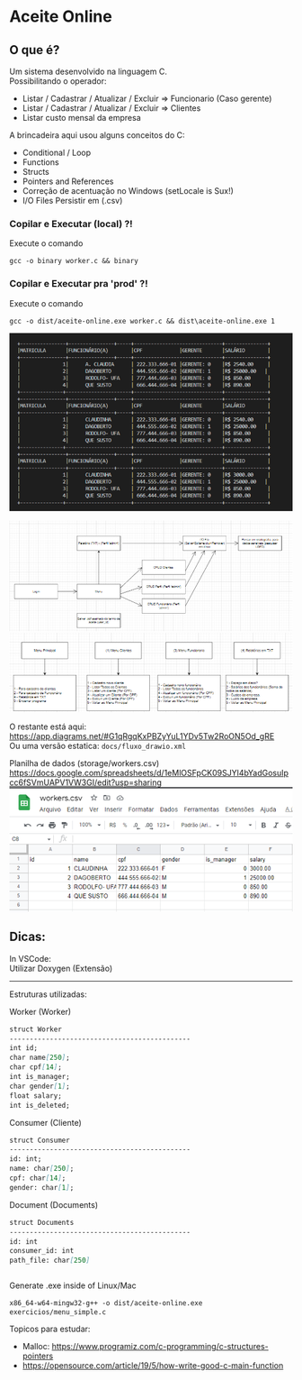 # Aceite Online
## O que é?
Um sistema desenvolvido na linguagem C.  
Possibilitando o operador:
- Listar / Cadastrar / Atualizar / Excluir => Funcionario (Caso gerente)
- Listar / Cadastrar / Atualizar / Excluir => Clientes
- Listar custo mensal da empresa


A brincadeira aqui usou alguns conceitos do C: 
- Conditional / Loop 
- Functions 
- Structs 
- Pointers and References
- Correção de acentuação no Windows (setLocale is Sux!)
- I/O Files Persistir em (.csv)  


### Copilar e Executar (local) ?!  
Execute o comando
```shell
gcc -o binary worker.c && binary
```

### Copilar e Executar pra 'prod' ?!
Execute o comando
```shell
gcc -o dist/aceite-online.exe worker.c && dist\aceite-online.exe 1
```

![Terminal](docs/out_worker.png)    


![Fluxograma](docs/fluxograma_fluxo.png)    
![Fluxograma](docs/fluxograma_menus.png)    


O restante está aqui:  
https://app.diagrams.net/#G1qRgqKxPBZyYuL1YDv5Tw2RoON5Od_gRE   
Ou uma versão estatica: `docs/fluxo_drawio.xml`  


Planilha de dados (storage/workers.csv)
https://docs.google.com/spreadsheets/d/1eMlOSFpCK09SJYl4bYadGosuIpcc6fSVmUAPV1VW3GI/edit?usp=sharing
![Planilha de Dados (Workers.csv)](docs/workers_csv.png)    


## Dicas:
In VSCode:    
Utilizar Doxygen (Extensão)   

---------------------------------------------   
Estruturas utilizadas:

Worker (Worker)
```markdown
struct Worker
---------------------------------------------
int id;
char name[250];
char cpf[14];
int is_manager;
char gender[1];
float salary;
int is_deleted;
```


Consumer (Cliente)
```markdown
struct Consumer
---------------------------------------------
id: int;
name: char[250];
cpf: char[14];
gender: char[1];
```

Document (Documents)
```markdown
struct Documents
---------------------------------------------
id: int
consumer_id: int
path_file: char[250]
```



```shell

```

Generate .exe inside of Linux/Mac
```shell
x86_64-w64-mingw32-g++ -o dist/aceite-online.exe exercicios/menu_simple.c
```

Topicos para estudar:  
- Malloc: https://www.programiz.com/c-programming/c-structures-pointers
- https://opensource.com/article/19/5/how-write-good-c-main-function


